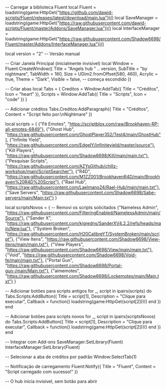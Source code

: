 -- Carregar a biblioteca Fluent
local Fluent = loadstring(game:HttpGet("https://github.com/dawid-scripts/Fluent/releases/latest/download/main.lua"))()
local SaveManager = loadstring(game:HttpGet("https://raw.githubusercontent.com/dawid-scripts/Fluent/master/Addons/SaveManager.lua"))()
local InterfaceManager = loadstring(game:HttpGet("https://raw.githubusercontent.com/Shadow6698/Fluent/master/Addons/InterfaceManager.lua"))()

local version = "2" -- Versão manual

-- Criar Janela Principal (inicialmente invisível)
local Window = Fluent:CreateWindow({
    Title = "Angels hub " .. version,
    SubTitle = "by nightmare",
    TabWidth = 160,
    Size = UDim2.fromOffset(580, 460),
    Acrylic = true,
    Theme = "Dark",
    Visible = false, -- começa escondido
})

-- Criar abas
local Tabs = {
    Creditos = Window:AddTab({ Title = "Créditos", Icon = "heart" }),
    Scripts = Window:AddTab({ Title = "Scripts", Icon = "code" })
}

-- Adicionar créditos
Tabs.Creditos:AddParagraph({
    Title = "Créditos",
    Content = "Script feito por:\nNightmare"
})

local scripts = {
    {"Fê Emotes",         "https://scriptblox.com/raw/Brookhaven-RP-all-emotes-6849"},
    {"Ghost Hub",         "https://raw.githubusercontent.com/GhostPlayer352/Test4/main/GhostHub"},
    {"Infinite Yield",    "https://raw.githubusercontent.com/EdgeIY/infiniteyield/master/source"},
    {"Kill Players",      "https://raw.githubusercontent.com/Shadow6698/Kill/main/main.txt"},
    {"Pesquisar Scripts", "https://raw.githubusercontent.com/AZYsGithub/chillz-workshop/main/ScriptSearcher"},
    {"R4D",               "https://raw.githubusercontent.com/M1ZZ001/BrookhavenR4D/main/Brookhaven%20R4D%20Script"},
    {"Rael Hub",          "https://raw.githubusercontent.com/Laelmano24/Rael-Hub/main/main.txt"},
    {"Save Servers",      "https://raw.githubusercontent.com/Shadow6698/Sabe-servers/main/Main.txt"}
}

local scriptsNovos = {
    -- Removi os scripts solicitados
    {"Nameless Admin", "https://raw.githubusercontent.com/FilteringEnabled/NamelessAdmin/main/Source"},
    {"Sander X",       "https://raw.githubusercontent.com/kigredns/SanderXV4.2.2/refs/heads/main/New.lua"},
    {"System Broken",  "https://raw.githubusercontent.com/H20CalibreYT/SystemBroken/main/script"},
    {"View Itens",     "https://raw.githubusercontent.com/Shadow6698/View-itens/main/main.txt"},
    {"View Players",   "https://raw.githubusercontent.com/Shadow6698/View/main/main.txt"},
    {"Void",           "https://raw.githubusercontent.com/Shadow6698/Void-fe/main/main.txt"},
    {"Portal Gun",     "https://raw.githubusercontent.com/Shadow6698/Portal-gun-/main/Main.txt"},
    {"aimemotes",      "https://raw.githubusercontent.com/Shadow6698/Lockemotes/main/Main.txt"}
}

-- Adicionar botões para scripts antigos
for _, script in ipairs(scripts) do
    Tabs.Scripts:AddButton({
        Title = script[1],
        Description = "Clique para executar",
        Callback = function()
            loadstring(game:HttpGet(script[2]))()
        end
    })
end

-- Adicionar botões para scripts novos
for _, script in ipairs(scriptsNovos) do
    Tabs.Scripts:AddButton({
        Title = script[1],
        Description = "Clique para executar",
        Callback = function()
            loadstring(game:HttpGet(script[2]))()
        end
    })
end

-- Integrar com Add-ons
SaveManager:SetLibrary(Fluent)
InterfaceManager:SetLibrary(Fluent)

-- Selecionar a aba de créditos por padrão
Window:SelectTab(1)

-- Notificação de carregamento
Fluent:Notify({
    Title = "Fluent",
    Content = "Script carregado com sucesso!"
})

-- O hub inicia invisível, sem botão para abrir

